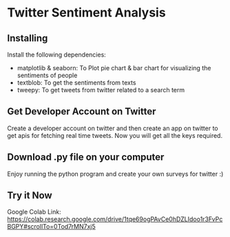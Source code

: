 # Twitter Sentiment Analysis
## Installing
Install the following dependencies:
- matplotlib & seaborn: To Plot pie chart & bar chart for visualizing the sentiments of people
- textblob: To get the sentiments from texts
- tweepy: To get tweets from twitter related to a search term

## Get Developer Account on Twitter
Create a developer account on twitter and then create an app on twitter to get apis for fetching real time tweets.
Now you will get all the keys required.

## Download .py file on your computer
Enjoy running the python program and create your own surveys for twitter :)

## Try it Now
Google Colab Link: https://colab.research.google.com/drive/1tqe69ogPAvCe0hDZLIdoo1r3FvPcBGPY#scrollTo=0Tod7rMN7xj5
